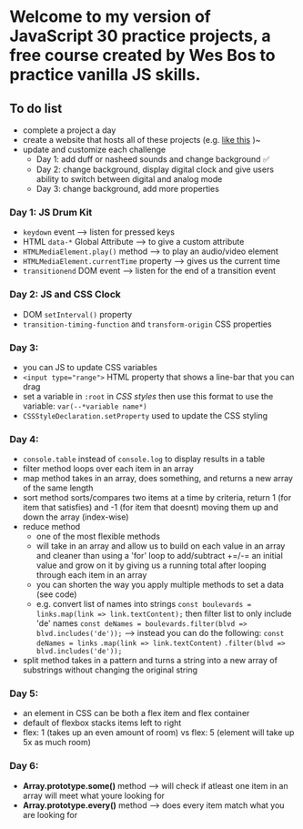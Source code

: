 # Welcome to my version of JavaScript 30 practice projects, a free course created by Wes Bos to practice vanilla JS skills.

## To do list
- complete a project a day
- create a website that hosts all of these projects (e.g. [like this](https://kellychi22.github.io/JavaScript30/) )~
- update and customize each challenge
  - Day 1: add duff or nasheed sounds and change background ✅
  - Day 2: change background, display digital clock and give users ability to switch between digital and analog mode
  - Day 3: change background, add more properties

### Day 1: JS Drum Kit
- `keydown` event --> listen for pressed keys
- HTML `data-*` Global Attribute --> to give a custom attribute
- `HTMLMediaElement.play()` method --> to play an audio/video element
- `HTMLMediaElement.currentTime` property --> gives us the current time
- `transitionend` DOM event --> listen for the end of a transition event

### Day 2: JS and CSS Clock
- DOM `setInterval()` property
- `transition-timing-function` and `transform-origin` CSS properties

### Day 3: 
- you can JS to update CSS variables
- `<input type="range">` HTML property that shows a line-bar that you can drag
- set a variable in `:root` in *CSS styles* then use this format to use the variable: `var(--*variable name*)`
- `CSSStyleDeclaration.setProperty` used to update the CSS styling


### Day 4:
- `console.table` instead of `console.log` to display results in a table
- filter method loops over each item in an array 
- map method takes in an array, does something, and returns a new array of the same length
- sort method sorts/compares two items at a time by criteria, return 1 (for item that satisfies) and -1 (for item that doesnt) moving them up and down the array (index-wise)
- reduce method 
  - one of the most flexible methods
  - will take in an array and allow us to build on each value in an array and cleaner than using a 'for' loop to add/subtract +=/-= an initial value and grow on it by giving us a running total after looping through each item in an array
  - you can shorten the way you apply multiple methods to set a data (see code)
  - e.g. convert list of names into strings `const boulevards = links.map(link => link.textContent);` then filter list to only include 'de' names `const deNames = boulevards.filter(blvd => blvd.includes('de'));` --> instead you can do the following: 
    `const deNames = links`
                      `.map(link => link.textContent)`
                      `.filter(blvd => blvd.includes('de'));`
- split method takes in a pattern and turns a string into a new array of substrings without changing the original string

### Day 5:
- an element in CSS can be both a flex item and flex container
- default of flexbox stacks items left to right
- flex: 1 (takes up an even amount of room) vs flex: 5 (element will take up 5x as much room)

### Day 6:
- **Array.prototype.some()** method --> will check if atleast one item in an array will meet what youre looking for
- **Array.prototype.every()** method --> does every item match what you are looking for
